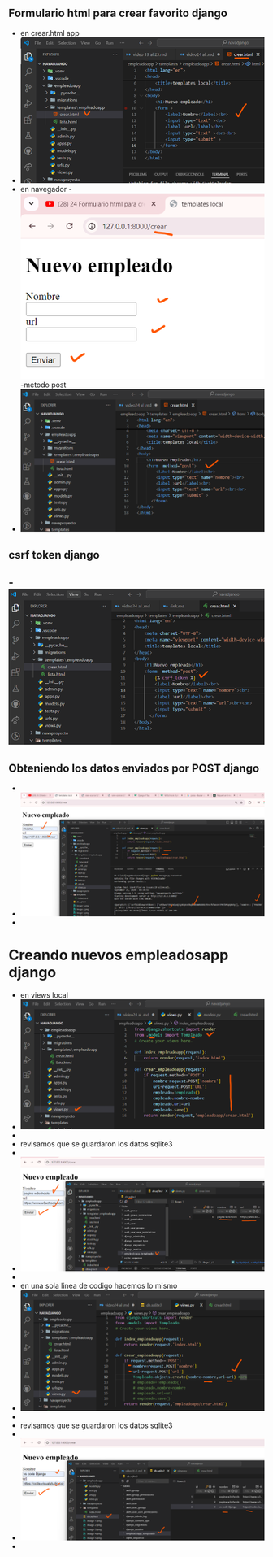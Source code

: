 ##  Formulario html para crear favorito django
- en crear.html app
- ![alt text](image-19.png)
- en navegador
-![alt text](image-20.png)
-metodo post
- ![alt text](image-21.png)
## csrf token django
-![alt text](image-22.png)
-
## Obteniendo los datos enviados por POST django
-
- ![alt text](image-23.png)
-
# Creando nuevos empleadosapp django
- en views local
-  ![alt text](image-24.png)
-  
- revisamos que se guardaron los datos sqlite3
-
- ![alt text](image-25.png)
-
- en una sola linea de codigo hacemos lo mismo
- ![alt text](image-26.png)
-
- revisamos que se guardaron los datos sqlite3
-
- ![alt text](image-27.png)
-